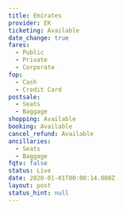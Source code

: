 ```yaml
---
title: Emirates
provider: EK
ticketing: Available
date_change: true
fares:
  - Public
  - Private
  - Corporate
fop:
  - Cash
  - Credit Card
postsale:
  - Seats
  - Baggage
shopping: Available
booking: Available
cancel_refund: Available
ancillaries:
  - Seats
  - Baggage
fqtv: false
status: Live
date: 2020-01-01T00:00:14.000Z
layout: post
status_hint: null
---
```

